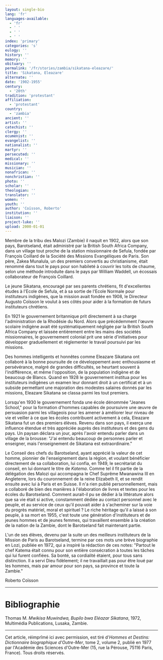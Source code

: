 ```yaml
---
layout: single-bio
lang: 'fr'
languages-available:
  - 'fr'
  - ' '
  - ' '
  - ' '
index: 'primary'
categories: 's'
eulogy: ''
history: ''
memory: ''
obituary: ''
permalink: '/fr/stories/zambia/sikatana-eleazare/'
title: 'Sikatana, Eleazare'
alternate: ''
date: '1902-1955'
century:
  - '20th'
tradition: 'protestant'
affiliation:
  - 'protestant'
country:
  - 'zambia'
ancient: ''
artist: ''
catechist: ''
clergy: ''
ecumenist: ''
evangelist: ''
nationalist: ''
martyr: ''
persecuted: ''
medical: ''
missionary: ''
musician: ''
nonafrican: ''
nonchristian: ''
photo: ''
scholar: ''
theologian: ''
translator: ''
women: ''
youth: ''
author: 'Coïsson, Roberto'
institution: ''
liaison: ''
project-luke: ''
upload: 2000-01-01
---
```



Membre de la tribu des Malozi (Zambie) il naquit en 1902, alors que son pays, Barotseland, était administré par la British South Africa Company, dans un village tout proche de la station missionnaire de Sefula, fondée par François Coillard de la Société des Missions Evangéliques de Paris. Son père, Zakea Munalula, un des premiers convertis au christianisme, était renommé dans tout le pays pour son habileté à couvrir les toits de chaume, selon une méthode introduite dans le pays par William Waddell, un écossais collaborateur de François Coillard.

Le jeune Sikatana, encouragé par ses parents chrétiens, fit d'excellentes études à l'Ecole de Sefula, et à sa sortie de l'Ecole Normale pour instituteurs indigènes, que la mission avait fondée en 1908, le Directeur Augusto Coïsson le voulut à ses côtés pour aider à la formation de futurs instituteurs chrétiens.

En 1921 le gouvernement britannique prit directement à sa charge l'administration de la Rhodésie du Nord. Alors que précédemment l'œuvre scolaire indigène avait été systématiquement négligée par la British South Africa Company et laissée entièrement entre les mains des sociétés missionnaires, le gouvernement colonial prit une série d'initiatives pour développer graduellement et réglementer le travail poursuivi par les missions.

Des hommes intelligents et honnêtes comme Eleazare Sikatana ont collaboré à la bonne poursuite de ce développement avec enthousiasme et persévérance, malgré de grandes difficultés, se heurtant souvent à l'indifférence, et même l'opposition, de la population indigène et de beaucoup de Blancs. Quand en 1928 le gouvernement institua pour les instituteurs indigènes un examen leur donnant droit à un certificat et à un subside permettant une majoration des modestes salaires donnés par les missions, Eleazare Sikatana se classa parmi les tout premiers.

Lorsqu'en 1930 le gouvernement fonda une école dénommée "Jeanes School," pour la formation d'hommes capables de poursuivre une œuvre de persuasion parmi les villageois pour les amener à améliorer leur niveau de vie et veiller à ce que les écoles contribuent activement à cela, Eleazare Sikatana fut un des premiers élèves. Revenu dans son pays, il exerça une influence étendue et très appréciée auprès des instituteurs et des gens du pays. Un paysan déclara un jour, après l'avoir entendu parler dans un village de la brousse: "J'ai entendu beaucoup de personnes parler et enseigner, mais l'enseignement de Sikatana est extraordinaire."

Le Conseil des chefs du Barotseland, ayant apprécié la valeur de cet homme, pionnier de l'enseignement dans la région, et voulant bénéficier directement de sa collaboration, lui confia, en 1949, le secrétariat du conseil, en lui donnant le titre de *Katema*. Comme tel il fit partie de la délégation des Malozi qui accompagna le Chef Suprême Mwanawina III en Angleterre, lors du couronnement de la reine Elizabeth II, et se rendit ensuite avec lui à Paris et en Suisse.
Il n'a rien publié personnellement, mais a collaboré de bien des manières à l'élaboration de livres et textes pour les écoles du Barotseland. Comment aurait-il pu se dédier à la littérature alors que sa vie était si active, constamment dédiée au contact personnel avec le peuple, et au service de ceux qu'il pouvait aider à s'acheminer sur la voie du progrès matériel, moral et spirituel ? Le riche héritage qu'il a laissé à son peuple, à sa mort en 1955, c'est toute une génération d'instituteurs et de jeunes hommes et de jeunes femmes, qui travaillent ensemble à la création de la nation de la Zambie, dont le Barotseland fait maintenant partie.

L'un de ses élèves, devenu par la suite un des meilleurs instituteurs de la Mission de Paris au Barotseland, termine par ces mots une brève biographie en Lozi, publiée en 1972, qui a inspiré la rédaction de ces notes: "Partout le chef Katema était connu pour son entière consécration à toutes les tâches qui lui furent confiées. Sa bonté, sa cordialité étaient, pour tous sans distinction. Il a servi Dieu fidèlement; il ne travaillait pas pour être loué par les hommes, mais par amour pour son pays, sa province et toute la Zambie."

Roberto Coïsson

---

# Bibliographie

Thomas M. *Mwikisa Muwindwa, Bupilo bwa Eléazar Sikatana*, 1972, Multimédia Publications, Lusaka, Zambie.

---

Cet article, réimprîmé ici avec permission, est tiré d'*Hommes et Destins: Dictionnaire biographique d'Outre-Mer*, tome 2, volume 2, publié en 1977 par l'Académie des Sciences d'Outre-Mer (15, rue la Pérouse, 75116 Paris, France). Tous droits réservés.